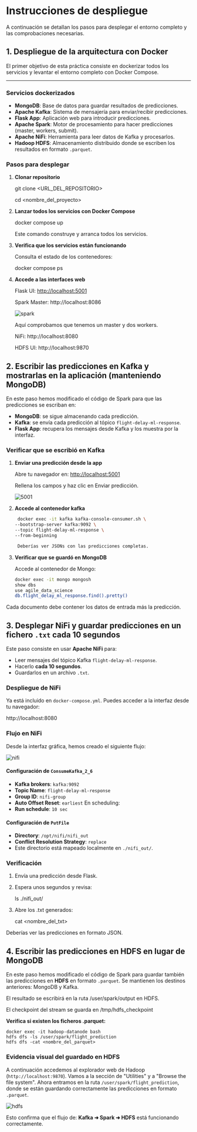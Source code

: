 # Instrucciones de despliegue

 A continuación se detallan los pasos para desplegar el entorno completo y las comprobaciones necesarias.

## 1. Despliegue de la arquitectura con Docker

El primer objetivo de esta práctica consiste en dockerizar todos los servicios y levantar el entorno completo con Docker Compose.

---

### Servicios dockerizados

- **MongoDB**: Base de datos para guardar resultados de predicciones.
- **Apache Kafka**: Sistema de mensajería para enviar/recibir predicciones.
- **Flask App**: Aplicación web para introducir predicciones.
- **Apache Spark**: Motor de procesamiento para hacer predicciones (master, workers, submit).
- **Apache NiFi**: Herramienta para leer datos de Kafka y procesarlos.
- **Hadoop HDFS**: Almacenamiento distribuido donde se escriben los resultados en formato `.parquet`.

### Pasos para desplegar

1. **Clonar  repositorio**
   
   git clone <URL_DEL_REPOSITORIO>

   cd <nombre_del_proyecto>

3. **Lanzar todos los servicios con Docker Compose**

    docker compose up 

    Este comando construye y arranca todos los servicios.

 4. **Verifica que los servicios están funcionando**

    Consulta el estado de los contenedores:

    docker compose ps

5. **Accede a las interfaces web**

   Flask UI: [http://localhost:5001](http://localhost:5001/flights/delays/predict_kafka)

   Spark Master: http://localhost:8086

   ![spark](https://github.com/user-attachments/assets/c80b18dd-07b8-47c5-8561-0f52e5d886a1)

   Aquí comprobamos que tenemos un master y dos workers.


   NiFi: http://localhost:8080

   HDFS UI: http://localhost:9870


## 2. Escribir las predicciones en Kafka y mostrarlas en la aplicación (manteniendo MongoDB)

En este paso hemos modificado el código de Spark para que las predicciones se escriban en:

- **MongoDB**: se sigue almacenando cada predicción.
- **Kafka**: se envía cada predicción al tópico `flight-delay-ml-response`.
- **Flask App**: recupera los mensajes desde Kafka y los muestra por la interfaz.


### Verificar que se escribió en Kafka

1. **Enviar una predicción desde la app**

    Abre tu navegador en: [http://localhost:5001](http://localhost:5001/flights/delays/predict_kafka)

    Rellena los campos y haz clic en Enviar predicción.

   ![5001](https://github.com/user-attachments/assets/36e73892-527b-4d50-bfe9-ba00190e9636)


3. **Accede al contenedor kafka**
   ```bash
    docker exec -it kafka kafka-console-consumer.sh \
   --bootstrap-server kafka:9092 \
   --topic flight-delay-ml-response \
   --from-beginning

    Deberías ver JSONs con las predicciones completas.

5. **Verificar que se guardó en MongoDB**

   Accede al contenedor de Mongo:
   ```bash
   docker exec -it mongo mongosh
   show dbs
   use agile_data_science
   db.flight_delay_ml_response.find().pretty()

  Cada documento debe contener los datos de entrada más la predicción.

## 3. Desplegar NiFi y guardar predicciones en un fichero `.txt` cada 10 segundos

Este paso consiste en usar **Apache NiFi** para:

- Leer mensajes del tópico Kafka `flight-delay-ml-response`.
- Hacerlo **cada 10 segundos**.
- Guardarlos en un archivo `.txt`.

### Despliegue de NiFi
Ya está incluido en `docker-compose.yml`. Puedes acceder a la interfaz desde tu navegador:

 http://localhost:8080

### Flujo en NiFi

Desde la interfaz gráfica, hemos creado el siguiente flujo:

![nifi](https://github.com/user-attachments/assets/414d14be-6bd1-4a79-8ad6-9ceeee2538a9)


#### Configuración de `ConsumeKafka_2_6`

- **Kafka brokers**: `kafka:9092`
- **Topic Name**: `flight-delay-ml-response`
- **Group ID**: `nifi-group`
- **Auto Offset Reset**: `earliest`
En scheduling:
- **Run schedule**: `10 sec`


####  Configuración de `PutFile`

- **Directory**: `/opt/nifi/nifi_out`
- **Conflict Resolution Strategy**: `replace`
- Este directorio está mapeado localmente en `./nifi_out/`.

### Verificación

1. Envía una predicción desde Flask.
2. Espera unos segundos y revisa:

    ls ./nifi_out/

3. Abre los .txt generados:
   
    cat <nombre_del_txt>

Deberías ver las predicciones en formato JSON.

## 4. Escribir las predicciones en HDFS en lugar de MongoDB

En este paso hemos modificado el código de Spark para guardar también las predicciones en **HDFS** en formato `.parquet`. Se mantienen los destinos anteriores: MongoDB y Kafka.

El resultado se escribirá en la ruta /user/spark/output en HDFS.

El checkpoint del stream se guarda en /tmp/hdfs_checkpoint

   **Verifica si existen los ficheros .parquet:**
 
    docker exec -it hadoop-datanode bash
    hdfs dfs -ls /user/spark/flight_prediction
    hdfs dfs -cat <nombre_del_parquet>

###  Evidencia visual del guardado en HDFS

A continuación accedemos al explorador web de Hadoop (`http://localhost:9870`). Vamos a la sección de "Utilities" y a "Browse the file system". Ahora entramos en la ruta `/user/spark/flight_prediction`, donde se están guardando correctamente las predicciones en formato `.parquet`.

![hdfs](https://github.com/user-attachments/assets/7a3d7427-ea6e-4f6a-a90b-340ff156859e)


 Esto confirma que el flujo de:
**Kafka ➜ Spark ➜ HDFS**
está funcionando correctamente.


